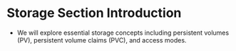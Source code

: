 # Storage Section Introduction
-   We will explore essential storage concepts including persistent volumes (PV), persistent volume claims (PVC), and access modes.